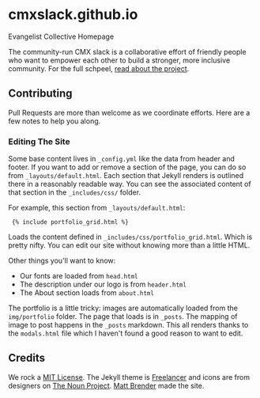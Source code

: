 # cmxslack.github.io
Evangelist Collective Homepage

The community-run CMX slack is a collaborative effort of friendly people who want to empower each other to build a stronger, more inclusive community. For the full schpeel, [read about the project](https://github.com/cmxslack/getting-started).

## Contributing

Pull Requests are more than welcome as we coordinate efforts. Here are a few notes to help you along.

### Editing The Site

Some base content lives in `_config.yml` like the data from header and footer. If you want to add or remove a section of the page, you can do so from `_layouts/default.html`. Each section that Jekyll renders is outlined there in a reasonably readable way. You can see the associated content of that section in the `_includes/css/` folder.

For example, this section from `_layouts/default.html`:

     {% include portfolio_grid.html %}

Loads the content defined in `_includes/css/portfolio_grid.html`. Which is pretty nifty. You can edit our site without knowing more than a little HTML.

Other things you'll want to know:

* Our fonts are loaded from `head.html`
* The description under our logo is from `header.html`
* The About section loads from `about.html`

The portfolio is a little tricky: images are automatically loaded from the `img/portfolio` folder. The page that loads is in `_posts`. The mapping of image to post happens in the `_posts` markdown. This all renders thanks to the `modals.html` file which I haven't found a good reason to want to edit.

## Credits

We rock a [MIT License]([LICENSE]). The Jekyll theme is [Freelancer](http://jekyllthemes.org/themes/freelancer/) and icons are from designers on [The Noun Project](http://thenounproject.com). [Matt Brender](http://github.com/mjbrender) made the site.
